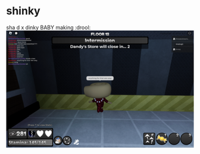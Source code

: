 # shinky
sha d x dinky BABY making :drool:
![image alt](https://github.com/uv-light/shinky/blob/cc4beff50c6ce81be942dc3fac7b1cdff09257e0/2024_12_07_00p_Kleki.png)
